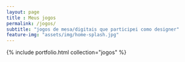 ```yaml
---
layout: page
title : Meus jogos
permalink: /jogos/
subtitle: "jogos de mesa/digitais que participei como designer"
feature-img: "assets/img/home-splash.jpg"
---
```


{% include portfolio.html collection="jogos" %}
